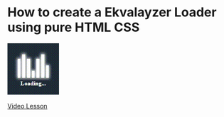 # How to create a Ekvalayzer Loader using pure HTML CSS

<img src="../../img/ekvalayzer_1.gif" alt="Ekvalayzer loader" />

[Video Lesson](https://www.youtube.com/watch?v=ggfTfRUbXBo)